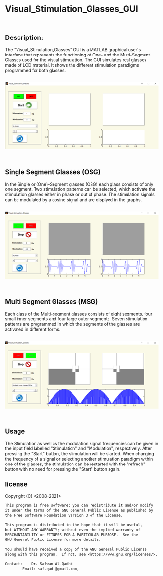 

# Visual_Stimulation_Glasses_GUI
<br />

## Description:
The "Visual_Stimulation_Glasses" GUI is a MATLAB graphical user's interface that represents the functioning of One- and the Multi-Segment Glasses used for the visual stimulation. The GUI simulates real glasses made of LCD material. It shows the different stimulation paradigms programmed for both glasses. 
<br />
<br />

![GitHub Logo](Readme-images/Visual_Stimulation_Glasses_MainWindow.png)

<br />

## Single Segment Glasses (OSG)
In the Single or (One)-Segment glasses (OSG) each glass consists of only one segment. Two stimulation patterns can be selected, which activate the stimulation glasses either in phase or out of phase. The stimulation signals can be modulated by a cosine signal and are displyed in the graphs. 
 <br />
 <br />
 
 ![GitHub Logo](Readme-images/Single_Stimulation_Glasses.png)
 
<br />

## Multi Segment Glasses (MSG)
Each glass of the Multi-segment glasses consists of eight segments, four small inner segments and four large outer segments. Seven stimulation patterns are programmed in which the segments of the glasses are activated in different forms. 
 <br />
 <br />
 
 ![GitHub Logo](Readme-images/Multi_Stimulation_Glasses.png)
 
<br />

## Usage
The Stimulation as well as the modulation signal frequencies can be given in the input field labelled "Stimulation" and "Modulation", respectively. After pressing the "Start" button, the stimulation will be started. When changing the frequency of a signal or selecting another stimulation paradigm within one of the glasses, the stimulation can be restarted with the "refrech" button with no need for pressing the "Start" button again. 

## license
<The Motion_Analysis Toolbox >
    Copyright (C) <2008-2021>  <Dr. Safwan Al-Qadhi>

    This program is free software: you can redistribute it and/or modify
    it under the terms of the GNU General Public License as published by
    the Free Software Foundation version 3 of the License.

    This program is distributed in the hope that it will be useful,
    but WITHOUT ANY WARRANTY; without even the implied warranty of
    MERCHANTABILITY or FITNESS FOR A PARTICULAR PURPOSE.  See the
    GNU General Public License for more details.

    You should have received a copy of the GNU General Public License
    along with this program.  If not, see <https://www.gnu.org/licenses/>.

	Contact:	Dr. Safwan Al-Qadhi
			Email: saf.qadi@gmail.com, 
